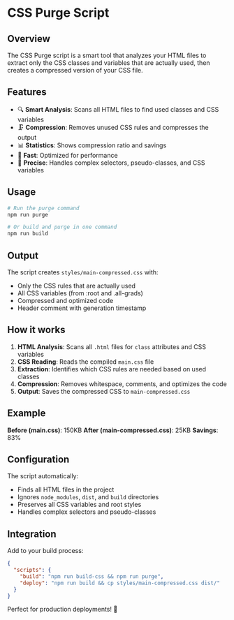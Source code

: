 # CSS Purge Script

## Overview

The CSS Purge script is a smart tool that analyzes your HTML files to extract only the CSS classes and variables that are actually used, then creates a compressed version of your CSS file.

## Features

- 🔍 **Smart Analysis**: Scans all HTML files to find used classes and CSS variables
- 🗜️ **Compression**: Removes unused CSS rules and compresses the output
- 📊 **Statistics**: Shows compression ratio and savings
- 🚀 **Fast**: Optimized for performance
- 🎯 **Precise**: Handles complex selectors, pseudo-classes, and CSS variables

## Usage

```bash
# Run the purge command
npm run purge

# Or build and purge in one command
npm run build
```

## Output

The script creates `styles/main-compressed.css` with:
- Only the CSS rules that are actually used
- All CSS variables (from :root and .all-grads)
- Compressed and optimized code
- Header comment with generation timestamp

## How it works

1. **HTML Analysis**: Scans all `.html` files for `class` attributes and CSS variables
2. **CSS Reading**: Reads the compiled `main.css` file
3. **Extraction**: Identifies which CSS rules are needed based on used classes
4. **Compression**: Removes whitespace, comments, and optimizes the code
5. **Output**: Saves the compressed CSS to `main-compressed.css`

## Example

**Before (main.css)**: 150KB
**After (main-compressed.css)**: 25KB
**Savings**: 83%

## Configuration

The script automatically:
- Finds all HTML files in the project
- Ignores `node_modules`, `dist`, and `build` directories
- Preserves all CSS variables and root styles
- Handles complex selectors and pseudo-classes

## Integration

Add to your build process:
```json
{
  "scripts": {
    "build": "npm run build-css && npm run purge",
    "deploy": "npm run build && cp styles/main-compressed.css dist/"
  }
}
```

Perfect for production deployments! 🎉